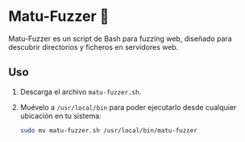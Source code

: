 # Matu-Fuzzer 🚀

Matu-Fuzzer es un script de Bash para fuzzing web, diseñado para descubrir directorios y ficheros en servidores web.

## Uso

1. Descarga el archivo `matu-fuzzer.sh`.

2. Muévelo a `/usr/local/bin` para poder ejecutarlo desde cualquier ubicación en tu sistema:

   ```bash
   sudo mv matu-fuzzer.sh /usr/local/bin/matu-fuzzer

